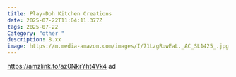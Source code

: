 ```yaml
---
title: Play-Doh Kitchen Creations
date: 2025-07-22T11:04:11.377Z
tags: 2025-07-22
Category: "other "
description: 8.xx
image: https://m.media-amazon.com/images/I/71LzgRuwEaL._AC_SL1425_.jpg
---
```

https://amzlink.to/az0NkrYht4Vk4 ad